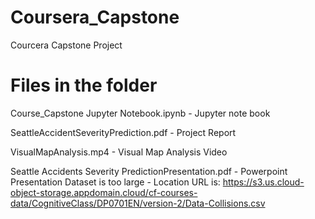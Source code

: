 # Coursera_Capstone
Courcera Capstone Project
# Files in the folder
Course_Capstone Jupyter Notebook.ipynb   - Jupyter note book

SeattleAccidentSeverityPrediction.pdf   - Project Report

VisualMapAnalysis.mp4 - Visual Map Analysis Video

Seattle Accidents Severity PredictionPresentation.pdf - Powerpoint Presentation
Dataset is too large - Location URL is:
https://s3.us.cloud-object-storage.appdomain.cloud/cf-courses-data/CognitiveClass/DP0701EN/version-2/Data-Collisions.csv
